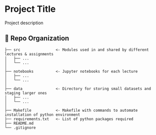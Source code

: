 # Project Title

Project description 

:open_file_folder: Repo Organization
--------------------------------

    ├── src                <- Modules used in and shared by different lectures & assignments
    │   ├── ...       
    │   └── ...            
    │
    ├── notebooks          <- Jupyter notebooks for each lecture
    │   ├── ...            
    │   └── ...            
    │
    ├── data               <- Directory for storing small datasets and staging larger ones
    │   ├── ...       
    │   └── ... 
    │
    ├── Makefile           <- Makefile with commands to automate installation of python environment
    ├── requirements.txt   <- List of python packages required     
    ├── README.md
    └── .gitignore         
